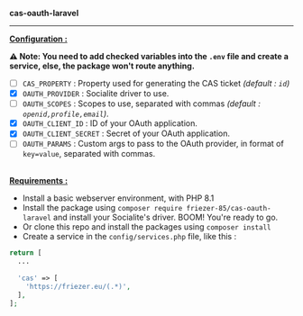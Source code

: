 **cas-oauth-laravel**
<hr />

<ins>**Configuration :**</ins>

**⚠️ Note: You need to add checked variables into the `.env` file and create a service, else, the package won't route anything.**

* [ ] `CAS_PROPERTY` : Property used for generating the CAS ticket *(default : `id`)*
* [X] `OAUTH_PROVIDER` : Socialite driver to use.
* [ ] `OAUTH_SCOPES` : Scopes to use, separated with commas *(default : `openid,profile,email`)*.
* [X] `OAUTH_CLIENT_ID` : ID of your OAuth application.
* [X] `OAUTH_CLIENT_SECRET` : Secret of your OAuth application.
* [ ] `OAUTH_PARAMS` : Custom args to pass to the OAuth provider, in format of `key=value`, separated with commas.

<br /><ins>**Requirements :**</ins>

* Install a basic webserver environment, with PHP 8.1
* Install the package using `composer require friezer-85/cas-oauth-laravel` and install your Socialite's driver. BOOM! You're ready to go.
* Or clone this repo and install the packages using `composer install`
* Create a service in the `config/services.php` file, like this :
```php
return [
  ...
  
  'cas' => [
    'https://friezer.eu/(.*)',
  ],
];
```
